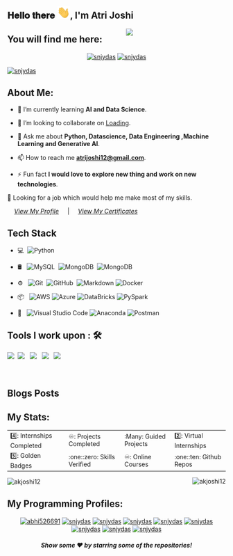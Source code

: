 <h1 align="center"><h2> 𝐇𝐞𝐥𝐥𝐨 𝐭𝐡𝐞𝐫𝐞 <img src="https://raw.githubusercontent.com/ABSphreak/ABSphreak/master/gifs/Hi.gif" width="30px">, I'm Atri Joshi</h1>

 
<img align='right' src="https://www.sanitysoftwares.com/imagg/software-development1.gif" width="230"> 
 
## You will find me here:
<p align="center">
 <a href="https://www.linkedin.com/in/atrijoshi//" target="blank"><img align="center" src="https://www.vectorlogo.zone/logos/linkedin/linkedin-icon.svg" alt="snjydas" height="40" width="30" /></a>
 <a href="https://www.kaggle.com/joshiatri" target="blank"><img align="center" src="https://www.vectorlogo.zone/logos/kaggle/kaggle-icon.svg" alt="snjydas" height="40" width="30" /></a>

 <a href="https://leetcode.com/u/mythophile/" target="blank"><img align="center" src="https://www.vectorlogo.zone/logos/leetcode.svg" alt="snjydas" height="40" width="30" /></a>


 
</p>

## About Me:

- 🌱 I’m currently learning **AI and Data Science**.

- 👯 I’m looking to collaborate on [Loading]().

- 💬 Ask me about **Python, Datascience, Data Engineering ,Machine Learning and Generative AI**.

- 📫 How to reach me **atrijoshi12@gmail.com**.

- ⚡ Fun fact **I would love to explore new thing and work on new technologies**.

🤔 Looking for a job which would help me make most of my skills.

&nbsp; &nbsp; *[View My Profile](https://www.linkedin.com/in/atrijoshi/)*
&nbsp; &nbsp; |  &nbsp; &nbsp; *[View My Certificates](https://www.linkedin.com/in/atrijoshi/)*
<br />

## Tech Stack

<!-- <p align="left"><img src="https://devicons.github.io/devicon/devicon.git/icons/android/android-original-wordmark.svg" alt="android" width="40" height="40"/> 
 <img src="https://devicons.github.io/devicon/devicon.git/icons/c/c-original.svg" alt="c" width="40" height="40"/> 
 <img src="https://devicons.github.io/devicon/devicon.git/icons/css3/css3-original-wordmark.svg" alt="css3" width="40" height="40"/> 
 <img src="https://devicons.github.io/devicon/devicon.git/icons/django/django-original.svg" alt="django" width="40" height="40"/> 
 <img src="https://www.vectorlogo.zone/logos/pocoo_flask/pocoo_flask-icon.svg" alt="flask" width="40" height="40"/> 
 <img src="https://www.vectorlogo.zone/logos/google_cloud/google_cloud-icon.svg" alt="gcp" width="40" height="40"/> 
 <img src="https://www.vectorlogo.zone/logos/git-scm/git-scm-icon.svg" alt="git" width="40" height="40"/> 
 <img src="https://www.vectorlogo.zone/logos/apache_hadoop/apache_hadoop-icon.svg" alt="hadoop" width="40" height="40"/> 
 <img src="https://devicons.github.io/devicon/devicon.git/icons/html5/html5-original-wordmark.svg" alt="html5" width="40" height="40"/> 
 <img src="https://www.vectorlogo.zone/logos/adobe_illustrator/adobe_illustrator-icon.svg" alt="illustrator" width="40" height="40"/> 
 <img src="https://devicons.github.io/devicon/devicon.git/icons/java/java-original-wordmark.svg" alt="java" width="40" height="40"/> 
 <img src="https://devicons.github.io/devicon/devicon.git/icons/linux/linux-original.svg" alt="linux" width="40" height="40"/> 
 <img src="https://devicons.github.io/devicon/devicon.git/icons/mongodb/mongodb-original-wordmark.svg" alt="mongodb" width="40" height="40"/> 
 <img src="https://devicons.github.io/devicon/devicon.git/icons/mysql/mysql-original-wordmark.svg" alt="mysql" width="40" height="40"/>  
 <img src="https://www.vectorlogo.zone/logos/opencv/opencv-icon.svg" alt="opencv" width="40" height="40"/> 
 <img src="https://devicons.github.io/devicon/devicon.git/icons/oracle/oracle-original.svg" alt="oracle" width="40" height="40"/>
 <img src="https://devicons.github.io/devicon/devicon.git/icons/postgresql/postgresql-original-wordmark.svg" alt="postgresql" width="40" height="40"/> 
 <img src="https://devicons.github.io/devicon/devicon.git/icons/python/python-original.svg" alt="python" width="40" height="40"/> 
 <img src="https://www.vectorlogo.zone/logos/tensorflow/tensorflow-icon.svg" alt="tensorflow" width="40" height="40"/>
 <img src="https://upload.wikimedia.org/wikipedia/commons/4/4d/OpenAI_Logo.svg" alt="openai" width="40" height="40"/>
 <img src="https://www.vectorlogo.zone/logos/pocoo_flask/pocoo_flask-ar21.svg" alt="Flask" width="40" height="40"/>
 <img src="https://www.vectorlogo.zone/logos/docker/docker-ar21.svg" alt="Docker" width="40" height="40"
 </p> -->
 
 - 💻&nbsp;
  ![Python](https://img.shields.io/badge/-Python-333333?style=flat&logo=python)&nbsp;

 
- 🛢 &nbsp;
  ![MySQL](https://img.shields.io/badge/-MySQL-333333?style=flat&logo=mysql)&nbsp;
  ![MongoDB](https://img.shields.io/badge/-MSSQLSERVER-333333?style=flat&logo=mssqlserver)&nbsp;
   ![MongoDB](https://img.shields.io/badge/-Postgres-333333?style=flat&logo=postgres)&nbsp;


  
- ⚙️ &nbsp;
  ![Git](https://img.shields.io/badge/-Git-333333?style=flat&logo=git)&nbsp;
  ![GitHub](https://img.shields.io/badge/-GitHub-333333?style=flat&logo=github)&nbsp;
  ![Markdown](https://img.shields.io/badge/-Markdown-333333?style=flat&logo=markdown)
  ![Docker](https://img.shields.io/badge/-Docker-333333?style=flat&logo=Docker)

- 📦 &nbsp;
  ![AWS](https://img.shields.io/badge/-AWS-333333?style=flat&logo=AWS)
  ![Azure](https://img.shields.io/badge/-Azure-333333?style=flat&logo=Azure)
  ![DataBricks](https://img.shields.io/badge/-DataBricks-333333?style=flat&logo=DataBricks)
  ![PySpark](https://img.shields.io/badge/-PySpark-333333?style=flat&logo=PySpark)
  
  
  
- 🔧 &nbsp;
  ![Visual Studio Code](https://img.shields.io/badge/-Visual%20Studio%20Code-333333?style=flat&logo=visual-studio-code&logoColor=007ACC)
  ![Anaconda](https://img.shields.io/badge/-anaconda-333333?style=flat&logo=anaconda&logoColor=007ACC)
  ![Postman](https://img.shields.io/badge/-postman-333333?style=flat&logo=postman&logoColor=007ACC)


## Tools I work upon : 🛠
<img src="https://img.shields.io/badge/openai%20-%23000.svg?&style=for-the-badge&logo=openai&logoColor=white"/>&nbsp;
<img src="https://img.shields.io/badge/Keras%20-%23D00000.svg?&style=for-the-badge&logo=Keras&logoColor=white"/> &nbsp; <img src="https://img.shields.io/badge/TensorFlow%20-%23FF6F00.svg?&style=for-the-badge&logo=TensorFlow&logoColor=white" /> &nbsp; <img src="https://img.shields.io/badge/pandas%20-%23150458.svg?&style=for-the-badge&logo=pandas&logoColor=white" /> &nbsp; <img src="https://img.shields.io/badge/Jupyter%20-%23F37626.svg?&style=for-the-badge&logo=Jupyter&logoColor=white" /> &nbsp;
<br/>
<br/>
<br/>


## Blogs Posts

<!-- BLOG-POST-LIST:START -->
<!-- BLOG-POST-LIST:END -->




## My Stats:

<table>
  <tr>
    <td> 4️⃣: Internships Completed </td>
    <td> ♾️: Projects Completed </td>
    <td>  :Many: Guided Projects  </td>
    <td>  2️⃣: Virtual Internships </td>
  </tr>
  <tr>
    <td>  5️⃣: Golden Badges  </td>
    <td>  :one::zero: Skills Verified </td>
    <td>  ♾️: Online Courses  </td>
    <td>  :one::ten: Github Repos </td>
  </tr>
</table>
<p><img align="right" src="https://github-readme-stats.vercel.app/api/top-langs/?username=akjoshi12&theme=graywhite&layout=compact&hide=html" alt="akjoshi12" /></p>
<p><img align="center" src="https://github-readme-stats.vercel.app/api?username=akjoshi12&theme=graywhite&show_icons=true" alt="akjoshi12" /></p>


## My Programming Profiles:

<p align="center">
<a href="https://dev.to/abhi526691" target="blank"><img align="center" src="https://cdn.jsdelivr.net/npm/simple-icons@3.0.1/icons/dev-dot-to.svg" alt="abhi526691" height="30" width="30" /></a>
<a href="https://www.kaggle.com/abhi526691" target="blank"><img align="center" src="https://cdn.jsdelivr.net/npm/simple-icons@3.0.1/icons/kaggle.svg" alt="snjydas" height="30" width="30" /></a>
<a href="https://www.codechef.com/abhi10548" target="blank"><img align="center" src="https://cdn.jsdelivr.net/npm/simple-icons@3.1.0/icons/codechef.svg" alt="snjydas" height="30" width="30" /></a>
<a href="https://www.hackerrank.com/abhi10548" target="blank"><img align="center" src="https://cdn.jsdelivr.net/npm/simple-icons@3.0.1/icons/hackerrank.svg" alt="snjydas" height="30" width="30" /></a>
<a href="https://www.codeforces.com/abhi10548" target="blank"><img align="center" src="https://cdn.jsdelivr.net/npm/simple-icons@3.0.1/icons/codeforces.svg" alt="snjydas" height="30" width="30" /></a>
<a href="https://www.leetcode.com/abhi10548" target="blank"><img align="center" src="https://cdn.jsdelivr.net/npm/simple-icons@3.0.1/icons/leetcode.svg" alt="snjydas" height="30" width="30" /></a>
<a href="https://www.hackerearth.com/abhi10548" target="blank"><img align="center" src="https://cdn.jsdelivr.net/npm/simple-icons@3.0.1/icons/hackerearth.svg" alt="snjydas" height="30" width="30" /></a>
<a href="https://www.geeksforgeeks.com/abhi10548" target="blank"><img align="center" src="https://cdn.jsdelivr.net/npm/simple-icons@3.0.1/icons/geeksforgeeks.svg" alt="snjydas" height="30" width="30" /></a>
<a href="https://www.topcoder.com/abhi10548" target="blank"><img align="center" src="https://cdn.jsdelivr.net/npm/simple-icons@3.0.1/icons/topcoder.svg" alt="snjydas" height="30" width="30" /></a>
</p>

<div align="center">

##### Show some ❤️ by starring some of the repositories!

</div>

